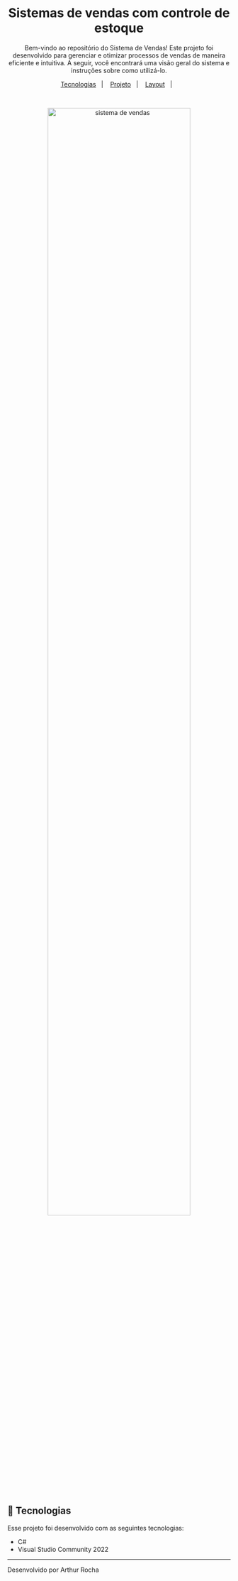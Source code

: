 <h1 align="center"> Sistemas de vendas com controle de estoque </h1>

<p align="center">
 Bem-vindo ao repositório do Sistema de Vendas! Este projeto foi desenvolvido para gerenciar e otimizar processos de vendas de maneira eficiente e intuitiva. A seguir, você encontrará uma visão geral do sistema e instruções sobre como utilizá-lo.
</p>

<p align="center">
  <a href="#-tecnologias">Tecnologias</a>&nbsp;&nbsp;&nbsp;|&nbsp;&nbsp;&nbsp;
  <a href="#-projeto">Projeto</a>&nbsp;&nbsp;&nbsp;|&nbsp;&nbsp;&nbsp;
  <a href="#-layout">Layout</a>&nbsp;&nbsp;&nbsp;|&nbsp;&nbsp;&nbsp;
</p>


<br>

<p align="center">
  <img alt="sistema de vendas" src="./assets/sistemavendas" style="width: 80%; margin: auto;">
</p>

## 🚀 Tecnologias

Esse projeto foi desenvolvido com as seguintes tecnologias:

- C#
- Visual Studio Community 2022


---

Desenvolvido por Arthur Rocha
